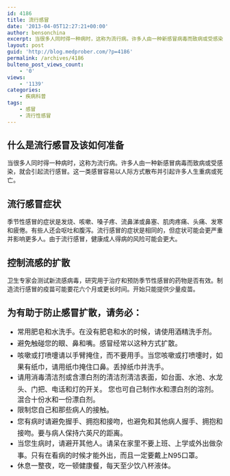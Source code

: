 ```yaml
---
id: 4186
title: 流行感冒
date: '2013-04-05T12:27:21+00:00'
author: bensonchina
excerpt: 当很多人同时得一种病时，这称为流行病。许多人由一种新感冒病毒而致病或受感染，就会引起流行感冒。这一类感冒容易以人际方式散布并引起许多人生重病或死亡。
layout: post
guid: 'http://blog.medprober.com/?p=4186'
permalink: /archives/4186
bulteno_post_views_count:
    - '0'
views:
    - '1139'
categories:
    - 疾病科普
tags:
    - 感冒
    - 流行性感冒
---
```


## 什么是流行感冒及该如何准备

当很多人同时得一种病时，这称为流行病。许多人由一种新感冒病毒而致病或受感染，就会引起流行感冒。这一类感冒容易以人际方式散布并引起许多人生重病或死亡。

## 流行感冒症状

季节性感冒的症状是发烧、咳嗽、嗓子疼、流鼻涕或鼻塞、肌肉疼痛、头痛、发寒和疲倦。有些人还会呕吐和腹泻。流行感冒的症状是相同的，但症状可能会更严重并影响更多人。由于流行感冒，健康成人得病的风险可能会更大。

## 控制流感的扩散

卫生专家会测试新流感病毒，研究用于治疗和预防季节性感冒的药物是否有效。制造流行感冒的疫苗可能要花六个月或更长时间。开始只能提供少量疫苗。

## 为有助于防止感冒扩散，请务必：

- <span style="line-height: 1.714285714; font-size: 1rem;">常用肥皂和水洗手。在没有肥皂和水的时候，请使用酒精洗手剂。</span>
- <span style="line-height: 1.714285714; font-size: 1rem;">避免触碰您的眼、鼻和嘴。感冒经常以这种方式扩散。</span>
- <span style="line-height: 1.714285714; font-size: 1rem;">咳嗽或打喷嚏请以手臂掩住，而不要用手。当您咳嗽或打喷嚏时，如果有纸巾，请用纸巾掩住口鼻。丢掉纸巾并洗手。</span>
- <span style="line-height: 1.714285714; font-size: 1rem;">请用消毒清洁剂或含漂白剂的清洁剂清洁表面，如台面、水池、水龙头、门把、电话和灯的开关。 您也可自己制作水和漂白剂的溶剂。混合十份水和一份漂白剂。</span>
- <span style="line-height: 1.714285714; font-size: 1rem;">限制您自己和那些病人的接触。</span>
- <span style="line-height: 1.714285714; font-size: 1rem;">您有病时请避免握手、拥抱和接吻，也避免和其他病人握手、拥抱和接吻。要与病人保持六英尺的距离。</span>
- <span style="line-height: 1.714285714; font-size: 1rem;">当您生病时，请避开其他人。请呆在家里不要上班、上学或外出做杂事。只有在看病的时候才能外出，而且一定要戴上N95口罩。</span>
- <span style="line-height: 1.714285714; font-size: 1rem;">休息一整夜，吃一顿健康餐，每天至少饮八杯液体。</span>